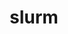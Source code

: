 ---
title: "slurm"
layout: cache
categories: [package, develop]
meta: {"compilers": ["gcc@=11.4.0", "gcc@=7.5.0", "oneapi@=2024.2.1"], "num_specs": 32, "num_specs_by_stack": {"e4s": 7, "e4s-neoverse-v2": 7, "e4s-oneapi": 7, "radiuss": 7, "root": 32, "tutorial": 7}, "oss": ["ubuntu18.04", "ubuntu22.04"], "platforms": ["linux"], "stacks": ["e4s", "e4s-neoverse-v2", "e4s-oneapi", "radiuss", "root", "tutorial"], "targets": ["neoverse_v2", "x86_64_v3"], "versions": ["23-11-1-1"]}
spec_details: [{"compiler": "gcc@=7.5.0", "hash": "33evul2idtszvefmvryuzjqjqbiu3qha", "os": "ubuntu18.04", "platform": "linux", "size": "-", "stacks": ["radiuss", "root"], "target": "x86_64_v3", "variants": ["build_system=autotools", "~cgroup", "~gtk", "~hdf5", "~hwloc", "~mariadb", "~nvml", "~pam", "~pmix", "+readline", "~restd", "~rsmi", "sysconfdir=PREFIX/etc"], "versions": ["23-11-1-1"]}, {"compiler": "gcc@=7.5.0", "hash": "3jjfjc3ckm5pcr4o62j3z2jephamrmkb", "os": "ubuntu18.04", "platform": "linux", "size": "-", "stacks": ["radiuss", "root"], "target": "x86_64_v3", "variants": ["build_system=autotools", "~cgroup", "~gtk", "~hdf5", "~hwloc", "~mariadb", "~nvml", "~pam", "~pmix", "+readline", "~restd", "~rsmi", "sysconfdir=PREFIX/etc"], "versions": ["23-11-1-1"]}, {"compiler": "gcc@=11.4.0", "hash": "4uki3ohr5mfvslaxqcsjvyjy4dmfiy3o", "os": "ubuntu22.04", "platform": "linux", "size": "-", "stacks": ["e4s-neoverse-v2", "root"], "target": "neoverse_v2", "variants": ["build_system=autotools", "~cgroup", "~gtk", "~hdf5", "~hwloc", "~mariadb", "~nvml", "~pam", "~pmix", "+readline", "~restd", "~rsmi", "sysconfdir=PREFIX/etc"], "versions": ["23-11-1-1"]}, {"compiler": "gcc@=11.4.0", "hash": "65f5jz5s2e3z4gt4wdrhx25q3u7ylwu6", "os": "ubuntu22.04", "platform": "linux", "size": "-", "stacks": ["e4s", "root", "tutorial"], "target": "x86_64_v3", "variants": ["build_system=autotools", "~cgroup", "~gtk", "~hdf5", "~hwloc", "~mariadb", "~nvml", "~pam", "~pmix", "+readline", "~restd", "~rsmi", "sysconfdir=PREFIX/etc"], "versions": ["23-11-1-1"]}, {"compiler": "oneapi@=2024.2.1", "hash": "6akc3mshvtxiow76i3dmxh5wszxkfjre", "os": "ubuntu22.04", "platform": "linux", "size": "-", "stacks": ["e4s-oneapi", "root"], "target": "x86_64_v3", "variants": ["build_system=autotools", "~cgroup", "~gtk", "~hdf5", "~hwloc", "~mariadb", "~nvml", "~pam", "~pmix", "+readline", "~restd", "~rsmi", "sysconfdir=PREFIX/etc"], "versions": ["23-11-1-1"]}, {"compiler": "gcc@=11.4.0", "hash": "7ug4pdgwfsedxhdy3pbprnriesuz67yg", "os": "ubuntu22.04", "platform": "linux", "size": "-", "stacks": ["e4s-neoverse-v2", "root"], "target": "neoverse_v2", "variants": ["build_system=autotools", "~cgroup", "~gtk", "~hdf5", "~hwloc", "~mariadb", "~nvml", "~pam", "~pmix", "+readline", "~restd", "~rsmi", "sysconfdir=PREFIX/etc"], "versions": ["23-11-1-1"]}, {"compiler": "oneapi@=2024.2.1", "hash": "7v23ajo62g3oh7g7qztkus22rpvhmwul", "os": "ubuntu22.04", "platform": "linux", "size": "-", "stacks": ["e4s-oneapi", "root"], "target": "x86_64_v3", "variants": ["build_system=autotools", "~cgroup", "~gtk", "~hdf5", "~hwloc", "~mariadb", "~nvml", "~pam", "~pmix", "+readline", "~restd", "~rsmi", "sysconfdir=PREFIX/etc"], "versions": ["23-11-1-1"]}, {"compiler": "gcc@=11.4.0", "hash": "bmxy3qmcfq67l4lw4u6vjuo2fqomiuqe", "os": "ubuntu22.04", "platform": "linux", "size": "-", "stacks": ["e4s-neoverse-v2", "root"], "target": "neoverse_v2", "variants": ["build_system=autotools", "~cgroup", "~gtk", "~hdf5", "~hwloc", "~mariadb", "~nvml", "~pam", "~pmix", "+readline", "~restd", "~rsmi", "sysconfdir=PREFIX/etc"], "versions": ["23-11-1-1"]}, {"compiler": "oneapi@=2024.2.1", "hash": "dm5jernitdrnfd4mj7lstly2fenyvbup", "os": "ubuntu22.04", "platform": "linux", "size": "-", "stacks": ["e4s-oneapi", "root"], "target": "x86_64_v3", "variants": ["build_system=autotools", "~cgroup", "~gtk", "~hdf5", "~hwloc", "~mariadb", "~nvml", "~pam", "~pmix", "+readline", "~restd", "~rsmi", "sysconfdir=PREFIX/etc"], "versions": ["23-11-1-1"]}, {"compiler": "oneapi@=2024.2.1", "hash": "e2xzq2fjymmwo7cuczlik2ucodyr3kb7", "os": "ubuntu22.04", "platform": "linux", "size": "-", "stacks": ["e4s-oneapi", "root"], "target": "x86_64_v3", "variants": ["build_system=autotools", "~cgroup", "~gtk", "~hdf5", "~hwloc", "~mariadb", "~nvml", "~pam", "~pmix", "+readline", "~restd", "~rsmi", "sysconfdir=PREFIX/etc"], "versions": ["23-11-1-1"]}, {"compiler": "gcc@=11.4.0", "hash": "en35slv7fyphj5k3s6hpmrrav3kotggo", "os": "ubuntu22.04", "platform": "linux", "size": "-", "stacks": ["e4s", "root", "tutorial"], "target": "x86_64_v3", "variants": ["build_system=autotools", "~cgroup", "~gtk", "~hdf5", "~hwloc", "~mariadb", "~nvml", "~pam", "~pmix", "+readline", "~restd", "~rsmi", "sysconfdir=PREFIX/etc"], "versions": ["23-11-1-1"]}, {"compiler": "gcc@=7.5.0", "hash": "hnqhurfimtf6hxhktjlkdbletjk2mlz4", "os": "ubuntu18.04", "platform": "linux", "size": "-", "stacks": ["radiuss", "root"], "target": "x86_64_v3", "variants": ["build_system=autotools", "~cgroup", "~gtk", "~hdf5", "~hwloc", "~mariadb", "~nvml", "~pam", "~pmix", "+readline", "~restd", "~rsmi", "sysconfdir=PREFIX/etc"], "versions": ["23-11-1-1"]}, {"compiler": "gcc@=11.4.0", "hash": "k54ygxxe6g4ismgygfpivlr6bd76eww5", "os": "ubuntu22.04", "platform": "linux", "size": "-", "stacks": ["root"], "target": "neoverse_v2", "variants": ["build_system=autotools", "~cgroup", "~gtk", "~hdf5", "~hwloc", "~mariadb", "~nvml", "~pam", "~pmix", "+readline", "~restd", "~rsmi", "sysconfdir=PREFIX/etc"], "versions": ["23-11-1-1"]}, {"compiler": "gcc@=11.4.0", "hash": "klz6md3yccha7u6yb67nwh3ji2lkajbb", "os": "ubuntu22.04", "platform": "linux", "size": "-", "stacks": ["e4s", "root", "tutorial"], "target": "x86_64_v3", "variants": ["build_system=autotools", "~cgroup", "~gtk", "~hdf5", "~hwloc", "~mariadb", "~nvml", "~pam", "~pmix", "+readline", "~restd", "~rsmi", "sysconfdir=PREFIX/etc"], "versions": ["23-11-1-1"]}, {"compiler": "oneapi@=2024.2.1", "hash": "li2suyhzdsux7di2budko33msqkr37ti", "os": "ubuntu22.04", "platform": "linux", "size": "-", "stacks": ["root"], "target": "x86_64_v3", "variants": ["build_system=autotools", "~cgroup", "~gtk", "~hdf5", "~hwloc", "~mariadb", "~nvml", "~pam", "~pmix", "+readline", "~restd", "~rsmi", "sysconfdir=PREFIX/etc"], "versions": ["23-11-1-1"]}, {"compiler": "gcc@=11.4.0", "hash": "m6fpuziggkpvdgmwrksppnvviz5tulx5", "os": "ubuntu22.04", "platform": "linux", "size": "-", "stacks": ["e4s", "root", "tutorial"], "target": "x86_64_v3", "variants": ["build_system=autotools", "~cgroup", "~gtk", "~hdf5", "~hwloc", "~mariadb", "~nvml", "~pam", "~pmix", "+readline", "~restd", "~rsmi", "sysconfdir=PREFIX/etc"], "versions": ["23-11-1-1"]}, {"compiler": "gcc@=11.4.0", "hash": "m733ku6mygq4dhnpdhq2e36m3kfdjzfp", "os": "ubuntu22.04", "platform": "linux", "size": "-", "stacks": ["e4s", "root", "tutorial"], "target": "x86_64_v3", "variants": ["build_system=autotools", "~cgroup", "~gtk", "~hdf5", "~hwloc", "~mariadb", "~nvml", "~pam", "~pmix", "+readline", "~restd", "~rsmi", "sysconfdir=PREFIX/etc"], "versions": ["23-11-1-1"]}, {"compiler": "gcc@=11.4.0", "hash": "mzgxveyy62jhqt36unr4g3aezsimegcv", "os": "ubuntu22.04", "platform": "linux", "size": "-", "stacks": ["e4s-neoverse-v2", "root"], "target": "neoverse_v2", "variants": ["build_system=autotools", "~cgroup", "~gtk", "~hdf5", "~hwloc", "~mariadb", "~nvml", "~pam", "~pmix", "+readline", "~restd", "~rsmi", "sysconfdir=PREFIX/etc"], "versions": ["23-11-1-1"]}, {"compiler": "gcc@=11.4.0", "hash": "o6c3iomar6ljtr655lnuazlj45glxjnm", "os": "ubuntu22.04", "platform": "linux", "size": "-", "stacks": ["root"], "target": "x86_64_v3", "variants": ["build_system=autotools", "~cgroup", "~gtk", "~hdf5", "~hwloc", "~mariadb", "~nvml", "~pam", "~pmix", "+readline", "~restd", "~rsmi", "sysconfdir=PREFIX/etc"], "versions": ["23-11-1-1"]}, {"compiler": "gcc@=11.4.0", "hash": "oaie7kwxhq7g7rnr73bsiieqyptlv7ml", "os": "ubuntu22.04", "platform": "linux", "size": "-", "stacks": ["e4s-neoverse-v2", "root"], "target": "neoverse_v2", "variants": ["build_system=autotools", "~cgroup", "~gtk", "~hdf5", "~hwloc", "~mariadb", "~nvml", "~pam", "~pmix", "+readline", "~restd", "~rsmi", "sysconfdir=PREFIX/etc"], "versions": ["23-11-1-1"]}, {"compiler": "gcc@=7.5.0", "hash": "p7efk7evzriofvl5l45axva3wu5f77yn", "os": "ubuntu18.04", "platform": "linux", "size": "-", "stacks": ["radiuss", "root"], "target": "x86_64_v3", "variants": ["build_system=autotools", "~cgroup", "~gtk", "~hdf5", "~hwloc", "~mariadb", "~nvml", "~pam", "~pmix", "+readline", "~restd", "~rsmi", "sysconfdir=PREFIX/etc"], "versions": ["23-11-1-1"]}, {"compiler": "oneapi@=2024.2.1", "hash": "ptaxq2b2sr34mygi6vrbo2pjgzfyks7k", "os": "ubuntu22.04", "platform": "linux", "size": "-", "stacks": ["e4s-oneapi", "root"], "target": "x86_64_v3", "variants": ["build_system=autotools", "~cgroup", "~gtk", "~hdf5", "~hwloc", "~mariadb", "~nvml", "~pam", "~pmix", "+readline", "~restd", "~rsmi", "sysconfdir=PREFIX/etc"], "versions": ["23-11-1-1"]}, {"compiler": "gcc@=7.5.0", "hash": "qwcdzrxr5o4v3mz3uj2safzxoo2y3i6p", "os": "ubuntu18.04", "platform": "linux", "size": "-", "stacks": ["radiuss", "root"], "target": "x86_64_v3", "variants": ["build_system=autotools", "~cgroup", "~gtk", "~hdf5", "~hwloc", "~mariadb", "~nvml", "~pam", "~pmix", "+readline", "~restd", "~rsmi", "sysconfdir=PREFIX/etc"], "versions": ["23-11-1-1"]}, {"compiler": "oneapi@=2024.2.1", "hash": "ruupl23owqfic7y4oz7s4yn3j7ikwxah", "os": "ubuntu22.04", "platform": "linux", "size": "-", "stacks": ["e4s-oneapi", "root"], "target": "x86_64_v3", "variants": ["build_system=autotools", "~cgroup", "~gtk", "~hdf5", "~hwloc", "~mariadb", "~nvml", "~pam", "~pmix", "+readline", "~restd", "~rsmi", "sysconfdir=PREFIX/etc"], "versions": ["23-11-1-1"]}, {"compiler": "oneapi@=2024.2.1", "hash": "rvboxzhq5pgrch3nunj5fl77tecq5lti", "os": "ubuntu22.04", "platform": "linux", "size": "-", "stacks": ["e4s-oneapi", "root"], "target": "x86_64_v3", "variants": ["build_system=autotools", "~cgroup", "~gtk", "~hdf5", "~hwloc", "~mariadb", "~nvml", "~pam", "~pmix", "+readline", "~restd", "~rsmi", "sysconfdir=PREFIX/etc"], "versions": ["23-11-1-1"]}, {"compiler": "gcc@=11.4.0", "hash": "waqja5vguklawcefhv6p3k7hutsrrs66", "os": "ubuntu22.04", "platform": "linux", "size": "-", "stacks": ["e4s-neoverse-v2", "root"], "target": "neoverse_v2", "variants": ["build_system=autotools", "~cgroup", "~gtk", "~hdf5", "~hwloc", "~mariadb", "~nvml", "~pam", "~pmix", "+readline", "~restd", "~rsmi", "sysconfdir=PREFIX/etc"], "versions": ["23-11-1-1"]}, {"compiler": "gcc@=7.5.0", "hash": "xn3yortgm6y2zdoayu3qvhmsl565ko6h", "os": "ubuntu18.04", "platform": "linux", "size": "-", "stacks": ["root"], "target": "x86_64_v3", "variants": ["build_system=autotools", "~cgroup", "~gtk", "~hdf5", "~hwloc", "~mariadb", "~nvml", "~pam", "~pmix", "+readline", "~restd", "~rsmi", "sysconfdir=PREFIX/etc"], "versions": ["23-11-1-1"]}, {"compiler": "gcc@=11.4.0", "hash": "ya7vbrfwshkof2je6ob2vykrzkvpneym", "os": "ubuntu22.04", "platform": "linux", "size": "-", "stacks": ["e4s", "root", "tutorial"], "target": "x86_64_v3", "variants": ["build_system=autotools", "~cgroup", "~gtk", "~hdf5", "~hwloc", "~mariadb", "~nvml", "~pam", "~pmix", "+readline", "~restd", "~rsmi", "sysconfdir=PREFIX/etc"], "versions": ["23-11-1-1"]}, {"compiler": "gcc@=7.5.0", "hash": "yahxcufdf2zxistndtbstw3om4mnk6d7", "os": "ubuntu18.04", "platform": "linux", "size": "-", "stacks": ["radiuss", "root"], "target": "x86_64_v3", "variants": ["build_system=autotools", "~cgroup", "~gtk", "~hdf5", "~hwloc", "~mariadb", "~nvml", "~pam", "~pmix", "+readline", "~restd", "~rsmi", "sysconfdir=PREFIX/etc"], "versions": ["23-11-1-1"]}, {"compiler": "gcc@=11.4.0", "hash": "z74nysdby6kxgvwuhylbgof2q25rgmn6", "os": "ubuntu22.04", "platform": "linux", "size": "-", "stacks": ["e4s", "root", "tutorial"], "target": "x86_64_v3", "variants": ["build_system=autotools", "~cgroup", "~gtk", "~hdf5", "~hwloc", "~mariadb", "~nvml", "~pam", "~pmix", "+readline", "~restd", "~rsmi", "sysconfdir=PREFIX/etc"], "versions": ["23-11-1-1"]}, {"compiler": "gcc@=11.4.0", "hash": "zd5l5l6lrbjzaglfvdj2nfreo4nichig", "os": "ubuntu22.04", "platform": "linux", "size": "-", "stacks": ["e4s-neoverse-v2", "root"], "target": "neoverse_v2", "variants": ["build_system=autotools", "~cgroup", "~gtk", "~hdf5", "~hwloc", "~mariadb", "~nvml", "~pam", "~pmix", "+readline", "~restd", "~rsmi", "sysconfdir=PREFIX/etc"], "versions": ["23-11-1-1"]}, {"compiler": "gcc@=7.5.0", "hash": "zfd3kppnsv5jzdkdrb37af4ernc6bgp6", "os": "ubuntu18.04", "platform": "linux", "size": "-", "stacks": ["radiuss", "root"], "target": "x86_64_v3", "variants": ["build_system=autotools", "~cgroup", "~gtk", "~hdf5", "~hwloc", "~mariadb", "~nvml", "~pam", "~pmix", "+readline", "~restd", "~rsmi", "sysconfdir=PREFIX/etc"], "versions": ["23-11-1-1"]}]
---